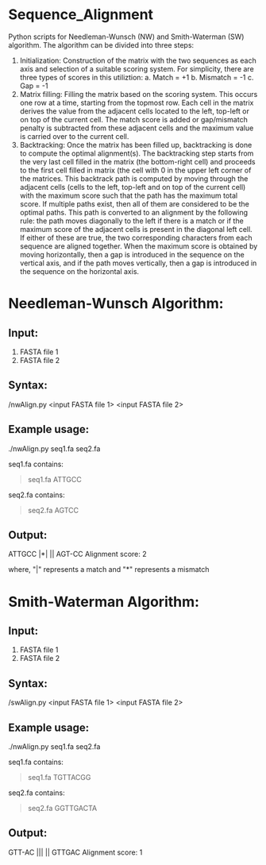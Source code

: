 # Sequence_Alignment

Python scripts for Needleman-Wunsch (NW) and Smith-Waterman (SW) algorithm.
The algorithm can be divided into three steps:
1. Initialization: Construction of the matrix with the two sequences as each axis and selection of a suitable scoring system. For simplicity, there are three types of scores in this utiliztion:
a. Match = +1
b. Mismatch = -1
c. Gap = -1
2. Matrix filling: Filling the matrix based on the scoring system. This occurs one row at a time, starting from the topmost row. Each cell in the matrix derives the value from the adjacent cells located to the left, top-left or on top of the current cell. The match score is added or gap/mismatch penalty is subtracted from these adjacent cells and the maximum value is carried over to the current cell.
3. Backtracking: Once the matrix has been filled up, backtracking is done to compute the optimal alignment(s). The backtracking step starts from the very last cell filled in the matrix (the bottom-right cell) and proceeds to the first cell filled in matrix (the cell with 0 in the upper left corner of the matrices. This backtrack path is computed by moving through the adjacent cells (cells to the left, top-left and on top of the current cell) with the maximum score such that the path has the maximum total score. If multiple paths exist, then all of them are considered to be the optimal paths. This path is converted to an alignment by the following rule: the path moves diagonally to the left if there is a match or if the maximum score of the adjacent cells is present in the diagonal left cell. If either of these are true, the two corresponding characters from each sequence are aligned together. When the maximum score is obtained by moving horizontally, then a gap is introduced in the sequence on the vertical axis, and if the path moves vertically, then a gap is introduced in the sequence on the horizontal axis.

# Needleman-Wunsch Algorithm:
## Input:
1. FASTA file 1
2. FASTA file 2

## Syntax:
/nwAlign.py <input FASTA file 1> <input FASTA file 2>

## Example usage:
./nwAlign.py seq1.fa seq2.fa

seq1.fa contains:
>seq1.fa
ATTGCC

seq2.fa contains:
>seq2.fa
AGTCC

## Output:
ATTGCC
|*| ||
AGT-CC
Alignment score: 2

where, "|" represents a match and "*" represents a mismatch

# Smith-Waterman Algorithm:
## Input:
1. FASTA file 1
2. FASTA file 2

## Syntax:
/swAlign.py <input FASTA file 1> <input FASTA file 2>

## Example usage:
./nwAlign.py seq1.fa seq2.fa

seq1.fa contains:
>seq1.fa
TGTTACGG

seq2.fa contains:
>seq2.fa
GGTTGACTA

## Output:
GTT-AC
 ||| ||
 GTTGAC
 Alignment score: 1
